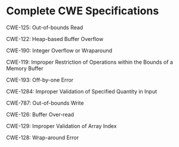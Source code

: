 

# Complete CWE Specifications

CWE-125: Out-of-bounds Read

CWE-122: Heap-based Buffer Overflow

CWE-190: Integer Overflow or Wraparound

CWE-119: Improper Restriction of Operations within the Bounds of a Memory Buffer

CWE-193: Off-by-one Error

CWE-1284: Improper Validation of Specified Quantity in Input

CWE-787: Out-of-bounds Write

CWE-126: Buffer Over-read

CWE-129: Improper Validation of Array Index

CWE-128: Wrap-around Error